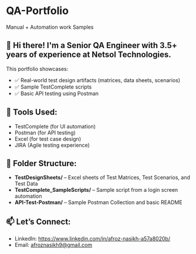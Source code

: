 # QA-Portfolio
Manual + Automation work Samples
## 👋 Hi there! I'm a Senior QA Engineer with 3.5+ years of experience at Netsol Technologies.

This portfolio showcases:
- ✅ Real-world test design artifacts (matrices, data sheets, scenarios)
- ✅ Sample TestComplete scripts 
- ✅ Basic API testing using Postman

## 🧰 Tools Used:
- TestComplete (for UI automation)
- Postman (for API testing)
- Excel (for test case design)
- JIRA (Agile testing experience)

## 📁 Folder Structure:
- **TestDesignSheets/** – Excel sheets of Test Matrices, Test Scenarios, and Test Data
- **TestComplete_SampleScripts/** – Sample script from a login screen automation
- **API-Test-Postman/** – Sample Postman Collection and basic README

## 📫 Let’s Connect:
- LinkedIn: https://www.linkedin.com/in/afroz-nasikh-a57a8020b/
- Email: afroznasikh9@gmail.com
